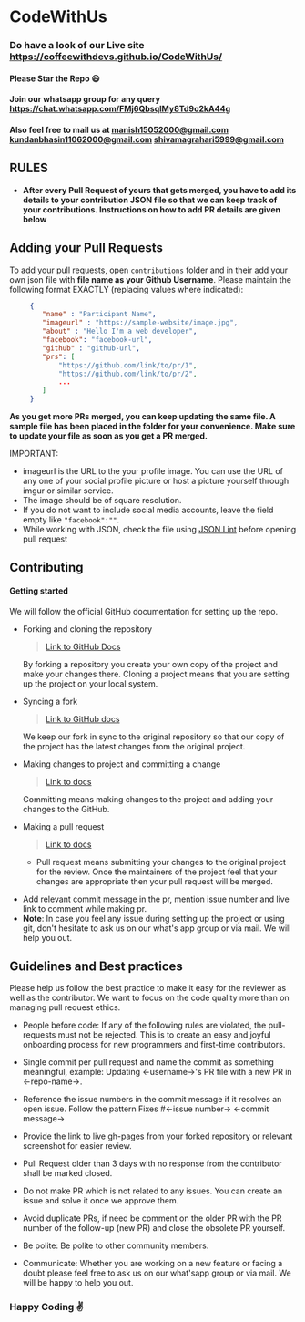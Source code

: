# CodeWithUs

### Do have a look of our Live site https://coffeewithdevs.github.io/CodeWithUs/

#### Please Star the Repo :smiley:

#### Join our whatsapp group for any query https://chat.whatsapp.com/FMj6QbsqlMy8Td9o2kA44g
#### Also feel free to mail us at manish15052000@gmail.com kundanbhasin11062000@gmail.com  shivamagrahari5999@gmail.com



## RULES
- **After every Pull Request of yours that gets merged, you have to add its details to your contribution JSON file so that we can keep track of your contributions. Instructions on how to add PR details are given below**


## Adding your Pull Requests

To add your pull requests, open `contributions` folder and in their add your own json file with **file name as your Github Username**. Please maintain the following format EXACTLY (replacing values where indicated):
```json
     {
        "name" : "Participant Name",
        "imageurl" : "https://sample-website/image.jpg",
        "about" : "Hello I'm a web developer",
        "facebook": "facebook-url",
        "github" : "github-url",
        "prs": [
            "https://github.com/link/to/pr/1",
            "https://github.com/link/to/pr/2",
            ...
        ]
     }
```
**As you get more PRs merged, you can keep updating the same file. A sample file has been placed in the folder for your convenience. Make sure to update your file as soon as you get a PR merged.**

IMPORTANT:
- imageurl is the URL to the your profile image. You can use the URL of any one of your social profile picture or host a picture yourself through imgur or similar service.
- The image should be of square resolution.
- If you do not want to include social media accounts, leave the field empty like `"facebook":""`.
- While working with JSON, check the file using [JSON Lint](https://jsonlint.com/) before opening pull request

## Contributing

#### Getting started

We will follow the official GitHub documentation for setting up the repo.

- Forking and cloning the repository

  > [Link to GitHub Docs](https://help.github.com/articles/fork-a-repo/#step-2-create-a-local-clone-of-your-fork)

  By forking a repository you create your own copy of the project and make your changes there. Cloning a project means that you are setting up the project on your local system.

- Syncing a fork

  > [Link to GitHub docs](https://help.github.com/articles/syncing-a-fork/)

  We keep our fork in sync to the original repository so that our copy of the project has the latest changes from the original project.

- Making changes to project and committing a change

  > [Link to docs](https://dont-be-afraid-to-commit.readthedocs.io/en/latest/git/commandlinegit.html#commit-your-changes)

  Committing means making changes to the project and adding your changes to the GitHub.

- Making a pull request

  > [Link to docs](https://help.github.com/articles/about-pull-requests/)

  - Pull request means submitting your changes to the original project for the review. Once the maintainers of the project feel that your changes are appropriate then your pull request will be merged.

* Add relevant commit message in the pr, mention issue number and live link to comment while making pr.
* **Note**: In case you feel any issue during setting up the project or using git, don't hesitate to ask us on our what's app group or via mail. We will help you out.

## Guidelines and Best practices

Please help us follow the best practice to make it easy for the reviewer as well as the contributor. We want to focus on the code quality more than on managing pull request ethics.

- People before code: If any of the following rules are violated, the pull-requests must not be rejected. This is to create an easy and joyful onboarding process for new programmers and first-time contributors.

- Single commit per pull request and name the commit as something meaningful, example: Updating <-username->'s PR file with a new PR in <-repo-name->.

- Reference the issue numbers in the commit message if it resolves an open issue. Follow the pattern Fixes #<-issue number-> <-commit message->

- Provide the link to live gh-pages from your forked repository or relevant screenshot for easier review.

- Pull Request older than 3 days with no response from the contributor shall be marked closed.

- Do not make PR which is not related to any issues. You can create an issue and solve it once we approve them.

- Avoid duplicate PRs, if need be comment on the older PR with the PR number of the follow-up (new PR) and close the obsolete PR yourself.

- Be polite: Be polite to other community members.

- Communicate: Whether you are working on a new feature or facing a doubt please feel free to ask us on our what'sapp group or via mail. We will be happy to help you out.

### Happy Coding :v:
